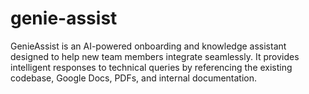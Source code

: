 # genie-assist
GenieAssist is an AI-powered onboarding and knowledge assistant designed to help new team members integrate seamlessly. It provides intelligent responses to technical queries by referencing the existing codebase, Google Docs, PDFs, and internal documentation.

